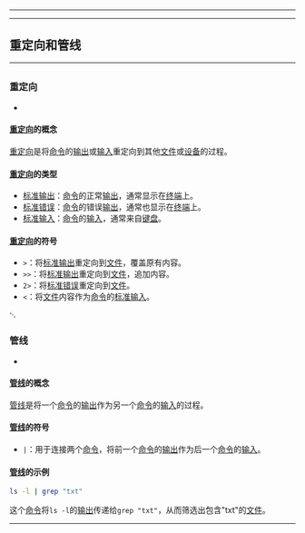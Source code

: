 # 
___
___
## 重定向和管线
___
## 
### 重定向
- 
#### [重定向](https://zh.wikipedia.org/wiki/重定向)的概念
[重定向](https://zh.wikipedia.org/wiki/重定向)是将[命令](https://zh.wikipedia.org/wiki/命令)的[输出](https://zh.wikipedia.org/wiki/输出)或[输入](https://zh.wikipedia.org/wiki/输入)重定向到其他[文件](https://zh.wikipedia.org/wiki/文件)或[设备](https://zh.wikipedia.org/wiki/设备)的过程。

#### [重定向](https://zh.wikipedia.org/wiki/重定向)的类型
- [标准输出](https://zh.wikipedia.org/wiki/标准输出)：[命令](https://zh.wikipedia.org/wiki/命令)的正常[输出](https://zh.wikipedia.org/wiki/输出)，通常显示在[终端](https://zh.wikipedia.org/wiki/终端)上。
- [标准错误](https://zh.wikipedia.org/wiki/标准错误)：[命令](https://zh.wikipedia.org/wiki/命令)的错误[输出](https://zh.wikipedia.org/wiki/输出)，通常也显示在[终端](https://zh.wikipedia.org/wiki/终端)上。
- [标准输入](https://zh.wikipedia.org/wiki/标准输入)：[命令](https://zh.wikipedia.org/wiki/命令)的[输入](https://zh.wikipedia.org/wiki/输入)，通常来自[键盘](https://zh.wikipedia.org/wiki/键盘)。

#### [重定向](https://zh.wikipedia.org/wiki/重定向)的符号
- `>`：将[标准输出](https://zh.wikipedia.org/wiki/标准输出)重定向到[文件](https://zh.wikipedia.org/wiki/文件)，覆盖原有内容。
- `>>`：将[标准输出](https://zh.wikipedia.org/wiki/标准输出)重定向到[文件](https://zh.wikipedia.org/wiki/文件)，追加内容。
- `2>`：将[标准错误](https://zh.wikipedia.org/wiki/标准错误)重定向到[文件](https://zh.wikipedia.org/wiki/文件)。
- `<`：将[文件](https://zh.wikipedia.org/wiki/文件)内容作为[命令](https://zh.wikipedia.org/wiki/命令)的[标准输入](https://zh.wikipedia.org/wiki/标准输入)。

␃

### 管线
- 
#### [管线](https://zh.wikipedia.org/wiki/管线)的概念
[管线](https://zh.wikipedia.org/wiki/管线)是将一个[命令](https://zh.wikipedia.org/wiki/命令)的[输出](https://zh.wikipedia.org/wiki/输出)作为另一个[命令](https://zh.wikipedia.org/wiki/命令)的[输入](https://zh.wikipedia.org/wiki/输入)的过程。

#### [管线](https://zh.wikipedia.org/wiki/管线)的符号
- `|`：用于连接两个[命令](https://zh.wikipedia.org/wiki/命令)，将前一个[命令](https://zh.wikipedia.org/wiki/命令)的[输出](https://zh.wikipedia.org/wiki/输出)作为后一个[命令](https://zh.wikipedia.org/wiki/命令)的[输入](https://zh.wikipedia.org/wiki/输入)。

#### [管线](https://zh.wikipedia.org/wiki/管线)的示例
```bash
ls -l | grep "txt"
```
这个[命令](https://zh.wikipedia.org/wiki/命令)将`ls -l`的[输出](https://zh.wikipedia.org/wiki/输出)传递给`grep "txt"`，从而筛选出包含"txt"的[文件](https://zh.wikipedia.org/wiki/文件)。
___
